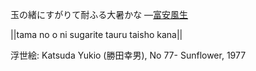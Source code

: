 玉の緒にすがりて耐ふる大暑かな
—[富安風生](https://ja.wikipedia.org/wiki/富安風生)

||tama no o ni sugarite tauru taisho kana||

浮世絵: Katsuda Yukio (勝田幸男), No 77- Sunflower, 1977